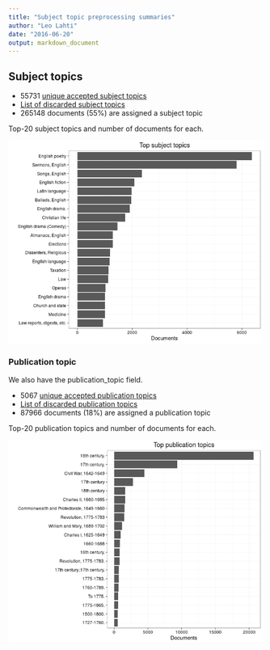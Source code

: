 ```yaml
---
title: "Subject topic preprocessing summaries"
author: "Leo Lahti"
date: "2016-06-20"
output: markdown_document
---
```


## Subject topics



  * 55731 [unique accepted subject topics](output.tables/subject_topic_accepted.csv)
  * [List of discarded subject topics](output.tables/subject_topic_discarded.csv)
  * 265148 documents (55%) are assigned a subject topic 


Top-20 subject topics and number of documents for each.

![plot of chunk summarytopics22](figure/summarytopics22-1.png)

### Publication topic

We also have the publication_topic field.



  * 5067 [unique accepted publication topics](output.tables/publication_topic_accepted.csv)
  * [List of discarded publication topics](output.tables/publication_topic_discarded.csv)
  * 87966 documents (18%) are assigned a publication topic 


Top-20 publication topics and number of documents for each.

![plot of chunk summarytopics223](figure/summarytopics223-1.png)

